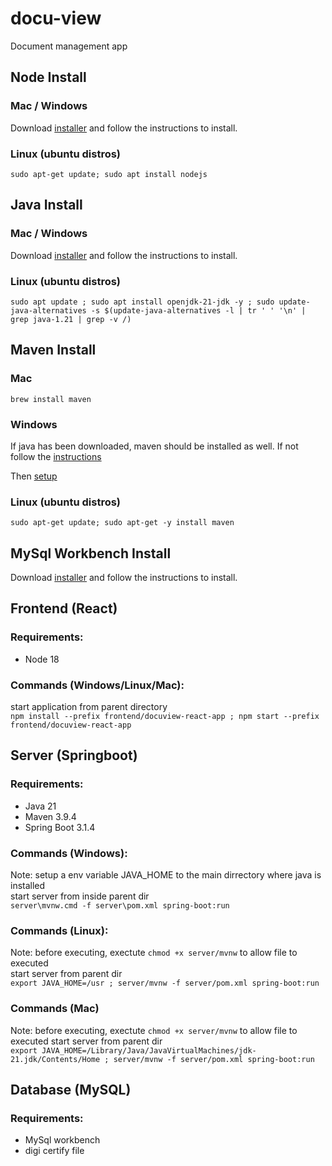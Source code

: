 # docu-view

Document management app

## Node Install

### Mac / Windows

Download [installer](https://nodejs.org/en/download) and follow the instructions to install.

### Linux (ubuntu distros)

``` sudo apt-get update; sudo apt install nodejs ```

## Java Install

### Mac / Windows

Download [installer](https://www.java.com/en/download/) and follow the instructions to install.

### Linux (ubuntu distros)

``` sudo apt update ; sudo apt install openjdk-21-jdk -y ; sudo update-java-alternatives -s $(update-java-alternatives -l | tr ' ' '\n' | grep java-1.21 | grep -v /) ```

## Maven Install

### Mac

```brew install maven```

### Windows

If java has been downloaded, maven should be installed as well. If not follow the [instructions](https://maven.apache.org/install.html)

Then [setup](https://maven.apache.org/guides/getting-started/windows-prerequisites.html)

### Linux (ubuntu distros)

``` sudo apt-get update; sudo apt-get -y install maven ```

## MySql Workbench Install

Download [installer](https://dev.mysql.com/downloads/workbench/) and follow the instructions to install.

## Frontend (React)

### Requirements:
* Node 18

### Commands (Windows/Linux/Mac):
start application from parent directory \
``` npm install --prefix frontend/docuview-react-app ; npm start --prefix frontend/docuview-react-app ```

## Server (Springboot)

### Requirements:
* Java 21
* Maven 3.9.4
* Spring Boot 3.1.4

### Commands (Windows):
Note: setup a env variable JAVA_HOME to the main dirrectory where java is installed \
start server from inside parent dir \
``` server\mvnw.cmd -f server\pom.xml spring-boot:run ```
### Commands (Linux):
Note: before executing, exectute ``` chmod +x server/mvnw ``` to allow file to executed \
start server from parent dir \
``` export JAVA_HOME=/usr ; server/mvnw -f server/pom.xml spring-boot:run ```

### Commands (Mac)
Note: before executing, exectute ``` chmod +x server/mvnw ``` to allow file to executed 
start server from parent dir \
``` export JAVA_HOME=/Library/Java/JavaVirtualMachines/jdk-21.jdk/Contents/Home ; server/mvnw -f server/pom.xml spring-boot:run ```

## Database (MySQL)

### Requirements:

* MySql workbench
* digi certify file